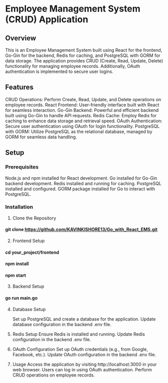 # Employee Management System (CRUD) Application

## Overview

This is an Employee Management System built using React for the frontend, Go-Gin for the backend, Redis for caching, and PostgreSQL with GORM for data storage. The application provides CRUD (Create, Read, Update, Delete) functionality for managing employee records. Additionally, OAuth authentication is implemented to secure user logins.

## Features

CRUD Operations: Perform Create, Read, Update, and Delete operations on employee records.
React Frontend: User-friendly interface built with React for seamless interaction.
Go-Gin Backend: Powerful and efficient backend built using Go-Gin to handle API requests.
Redis Cache: Employ Redis for caching to enhance data storage and retrieval speed.
OAuth Authentication: Secure user authentication using OAuth for login functionality.
PostgreSQL with GORM: Utilize PostgreSQL as the relational database, managed by GORM for seamless data handling.

## Setup

### Prerequisites

Node.js and npm installed for React development.
Go installed for Go-Gin backend development.
Redis installed and running for caching.
PostgreSQL installed and configured.
GORM package installed for Go to interact with PostgreSQL.


### Installation
1. Clone the Repository

 #### git clone https://github.com/KAVINKISHORE13/Go_with_React_EMS.git

2. Frontend Setup

#### cd your_project/frontend
#### npm install
#### npm start

3. Backend Setup

#### go run main.go

4. Database Setup

    Set up PostgreSQL and create a database for the application.
    Update database configuration in the backend .env file.


5. Redis Setup
Ensure Redis is installed and running.
Update Redis configuration in the backend .env file.


6. OAuth Configuration
Set up OAuth credentials (e.g., from Google, Facebook, etc.).
Update OAuth configuration in the backend .env file.


7. Usage
Access the application by visiting http://localhost:3000 in your web browser.
Users can log in using OAuth authentication.
Perform CRUD operations on employee records.
